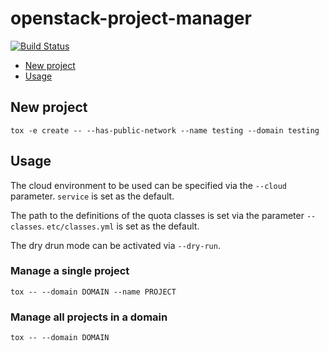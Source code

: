 # openstack-project-manager

[![Build Status](https://travis-ci.org/betacloud/openstack-project-manager.svg?branch=master)](https://travis-ci.org/betacloud/openstack-project-manager)

- [New project](#new-project)
- [Usage](#usage)

## New project

```
tox -e create -- --has-public-network --name testing --domain testing
```

## Usage

The cloud environment to be used can be specified via the ``--cloud``
parameter. ``service`` is set as the default.

The path to the definitions of the quota classes is set via the
parameter ``--classes``. ``etc/classes.yml`` is set as the default.

The dry drun mode can be activated via ``--dry-run``.

### Manage a single project

```
tox -- --domain DOMAIN --name PROJECT
```

### Manage all projects in a domain

```
tox -- --domain DOMAIN
```

